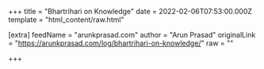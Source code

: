 
+++
title = "Bhartrihari on Knowledge"
date = 2022-02-06T07:53:00.000Z
template = "html_content/raw.html"

[extra]
feedName = "arunkprasad.com"
author = "Arun Prasad"
originalLink = "https://arunkprasad.com/log/bhartrihari-on-knowledge/"
raw = ""

+++

